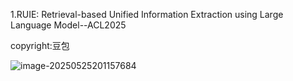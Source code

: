 1.RUIE: Retrieval-based Unified Information Extraction using Large Language Model--ACL2025

copyright:豆包

![image-20250525201157684](C:\Users\ZhuanZ\AppData\Roaming\Typora\typora-user-images\image-20250525201157684.png)

